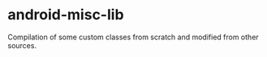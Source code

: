 # android-misc-lib
Compilation of some custom classes from scratch and modified from other sources.
